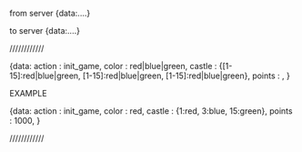 from server
    {data:....}
    
to server
    {data:....}
    
////////////

{data:
    action  :   init_game,
    color   :   red|blue|green,
    castle  :   {[1-15]:red|blue|green, [1-15]:red|blue|green, [1-15]:red|blue|green},
    points  :   ,
    }
    
EXAMPLE

{data:
    action  :   init_game,
    color   :   red,
    castle  :   {1:red, 3:blue, 15:green},
    points  :   1000,
    }
    
////////////        